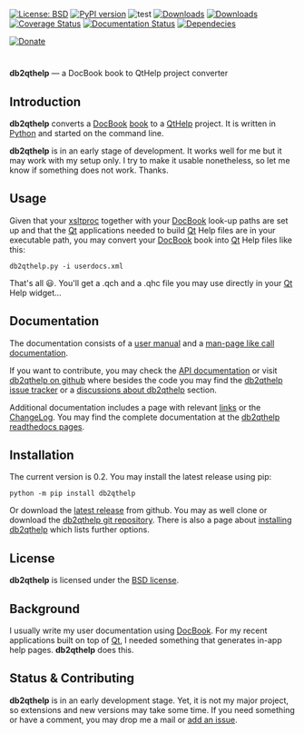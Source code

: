 [![License: BSD](https://img.shields.io/badge/License-BSD-green.svg)](https://github.com/dkrajzew/db2qthelp/blob/main/LICENSE)
[![PyPI version](https://badge.fury.io/py/db2qthelp.svg)](https://pypi.org/project/db2qthelp/)
![test](https://github.com/dkrajzew/db2qthelp/actions/workflows/test.yml/badge.svg)
[![Downloads](https://static.pepy.tech/badge/db2qthelp)](https://pepy.tech/projects/db2qthelp)
[![Downloads](https://static.pepy.tech/badge/db2qthelp/week)](https://pepy.tech/projects/db2qthelp)
[![Coverage Status](https://coveralls.io/repos/github/dkrajzew/db2qthelp/badge.svg?branch=main)](https://coveralls.io/github/dkrajzew/db2qthelp?branch=main)
[![Documentation Status](https://readthedocs.org/projects/db2qthelp/badge/?version=latest)](https://db2qthelp.readthedocs.io/en/latest/?badge=latest)
[![Dependecies](https://img.shields.io/badge/dependencies-none-green)](https://img.shields.io/badge/dependencies-none-green)

[![Donate](https://www.paypalobjects.com/en_US/i/btn/btn_donate_SM.gif)](https://www.paypal.com/cgi-bin/webscr?cmd=_s-xclick&hosted_button_id=GVQQWZKB6FDES)

#

__db2qthelp__ &mdash; a DocBook book to QtHelp project converter

## Introduction

__db2qthelp__ converts a [DocBook](https://docbook.org/) [book](https://tdg.docbook.org/tdg/4.5/book.html) to a [QtHelp](https://doc.qt.io/qt-5/qthelp-framework.html) project. It is written in [Python](https://www.python.org/) and started on the command line.

__db2qthelp__ is in an early stage of development. It works well for me but it may work with my setup only. I try to make it usable nonetheless, so let me know if something does not work. Thanks.

## Usage

Given that your [xsltproc](https://gitlab.gnome.org/GNOME/libxslt) together with your [DocBook](https://docbook.org/) look-up paths are set up and that the [Qt](https://www.qt.io/) applications needed to build [Qt](https://www.qt.io/) Help files are in your executable path, you may convert your [DocBook](https://docbook.org/) book into [Qt](https://www.qt.io/) Help files like this:

```console
db2qthelp.py -i userdocs.xml
```

That&#39;s all &#x1F603;. You&#39;ll get a .qch and a .qhc file you may use directly in your [Qt](https://www.qt.io/) Help widget&#8230;

## Documentation

The documentation consists of a [user manual](usage.md) and a [man-page like call documentation](cmd.md).

If you want to contribute, you may check the [API documentation](api.md) or visit [db2qthelp on github](https://github.com/dkrajzew/db2qthelp) where besides the code you may find the [db2qthelp issue tracker](https://github.com/dkrajzew/db2qthelp/issues) or a [discussions about db2qthelp](https://github.com/dkrajzew/db2qthelp/discussions) section.

Additional documentation includes a page with relevant [links](links.md) or the [ChangeLog](changes.md). You may find the complete documentation at the [db2qthelp readthedocs pages](https://db2qthelp.readthedocs.io/).


## Installation

The current version is 0.2. You may install the latest release using pip:

```console
python -m pip install db2qthelp
```

Or download the [latest release](https://github.com/dkrajzew/db2qthelp/releases/tag/0.2) from github. You may as well clone or download the [db2qthelp git repository](https://github.com/dkrajzew/db2qthelp). There is also a page about [installing db2qthelp](install.md) which lists further options.


## License

**db2qthelp** is licensed under the [BSD license](license.md).


## Background

I usually write my user documentation using [DocBook](https://docbook.org/). For my recent applications built on top of [Qt](https://www.qt.io/), I needed something
that generates in-app help pages. __db2qthelp__ does this.


## Status &amp; Contributing

**db2qthelp** is in an early development stage. Yet, it is not my major project, so extensions and new versions may take some time. If you need something or have a comment, you may drop me a mail or [add an issue](https://github.com/dkrajzew/db2qthelp/issues).
